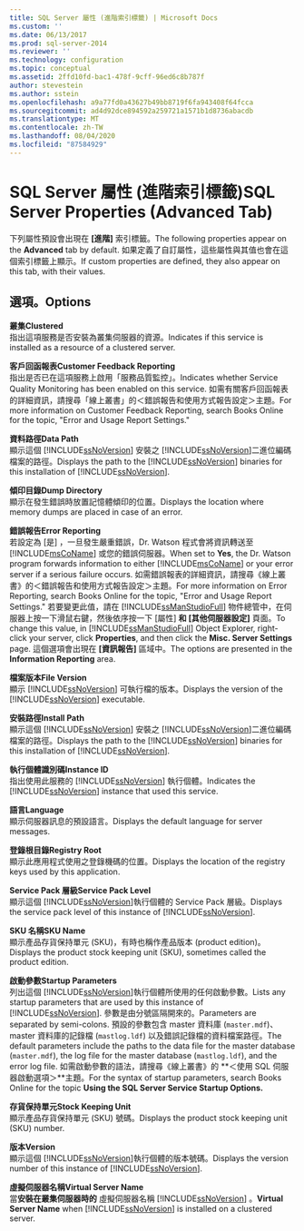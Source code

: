 ```yaml
---
title: SQL Server 屬性 (進階索引標籤) | Microsoft Docs
ms.custom: ''
ms.date: 06/13/2017
ms.prod: sql-server-2014
ms.reviewer: ''
ms.technology: configuration
ms.topic: conceptual
ms.assetid: 2ffd10fd-bac1-478f-9cff-96ed6c8b787f
author: stevestein
ms.author: sstein
ms.openlocfilehash: a9a77fd0a43627b49bb8719f6fa943408f64fcca
ms.sourcegitcommit: ad4d92dce894592a259721a1571b1d8736abacdb
ms.translationtype: MT
ms.contentlocale: zh-TW
ms.lasthandoff: 08/04/2020
ms.locfileid: "87584929"
---
```

# <a name="sql-server-properties-advanced-tab"></a><span data-ttu-id="961b1-102">SQL Server 屬性 (進階索引標籤)</span><span class="sxs-lookup"><span data-stu-id="961b1-102">SQL Server Properties (Advanced Tab)</span></span>
  <span data-ttu-id="961b1-103">下列屬性預設會出現在 **[進階]** 索引標籤。</span><span class="sxs-lookup"><span data-stu-id="961b1-103">The following properties appear on the **Advanced** tab by default.</span></span> <span data-ttu-id="961b1-104">如果定義了自訂屬性，這些屬性與其值也會在這個索引標籤上顯示。</span><span class="sxs-lookup"><span data-stu-id="961b1-104">If custom properties are defined, they also appear on this tab, with their values.</span></span>  
  
## <a name="options"></a><span data-ttu-id="961b1-105">選項。</span><span class="sxs-lookup"><span data-stu-id="961b1-105">Options</span></span>  
 <span data-ttu-id="961b1-106">**叢集**</span><span class="sxs-lookup"><span data-stu-id="961b1-106">**Clustered**</span></span>  
 <span data-ttu-id="961b1-107">指出這項服務是否安裝為叢集伺服器的資源。</span><span class="sxs-lookup"><span data-stu-id="961b1-107">Indicates if this service is installed as a resource of a clustered server.</span></span>  
  
 <span data-ttu-id="961b1-108">**客戶回函報表**</span><span class="sxs-lookup"><span data-stu-id="961b1-108">**Customer Feedback Reporting**</span></span>  
 <span data-ttu-id="961b1-109">指出是否已在這項服務上啟用「服務品質監控」。</span><span class="sxs-lookup"><span data-stu-id="961b1-109">Indicates whether Service Quality Monitoring has been enabled on this service.</span></span> <span data-ttu-id="961b1-110">如需有關客戶回函報表的詳細資訊，請搜尋「線上叢書」的＜錯誤報告和使用方式報告設定＞主題。</span><span class="sxs-lookup"><span data-stu-id="961b1-110">For more information on Customer Feedback Reporting, search Books Online for the topic, "Error and Usage Report Settings."</span></span>  
  
 <span data-ttu-id="961b1-111">**資料路徑**</span><span class="sxs-lookup"><span data-stu-id="961b1-111">**Data Path**</span></span>  
 <span data-ttu-id="961b1-112">顯示這個 [!INCLUDE[ssNoVersion](../../includes/ssnoversion-md.md)] 安裝之 [!INCLUDE[ssNoVersion](../../includes/ssnoversion-md.md)]二進位編碼檔案的路徑。</span><span class="sxs-lookup"><span data-stu-id="961b1-112">Displays the path to the [!INCLUDE[ssNoVersion](../../includes/ssnoversion-md.md)] binaries for this installation of [!INCLUDE[ssNoVersion](../../includes/ssnoversion-md.md)].</span></span>  
  
 <span data-ttu-id="961b1-113">**傾印目錄**</span><span class="sxs-lookup"><span data-stu-id="961b1-113">**Dump Directory**</span></span>  
 <span data-ttu-id="961b1-114">顯示在發生錯誤時放置記憶體傾印的位置。</span><span class="sxs-lookup"><span data-stu-id="961b1-114">Displays the location where memory dumps are placed in case of an error.</span></span>  
  
 <span data-ttu-id="961b1-115">**錯誤報告**</span><span class="sxs-lookup"><span data-stu-id="961b1-115">**Error Reporting**</span></span>  
 <span data-ttu-id="961b1-116">若設定為 [是]  ，一旦發生嚴重錯誤，Dr. Watson 程式會將資訊轉送至 [!INCLUDE[msCoName](../../includes/msconame-md.md)] 或您的錯誤伺服器。</span><span class="sxs-lookup"><span data-stu-id="961b1-116">When set to **Yes**, the Dr. Watson program forwards information to either [!INCLUDE[msCoName](../../includes/msconame-md.md)] or your error server if a serious failure occurs.</span></span> <span data-ttu-id="961b1-117">如需錯誤報表的詳細資訊，請搜尋《線上叢書》的＜錯誤報告和使用方式報告設定＞主題。</span><span class="sxs-lookup"><span data-stu-id="961b1-117">For more information on Error Reporting, search Books Online for the topic, "Error and Usage Report Settings."</span></span> <span data-ttu-id="961b1-118">若要變更此值，請在 [!INCLUDE[ssManStudioFull](../../includes/ssmanstudiofull-md.md)] 物件總管中，在伺服器上按一下滑鼠右鍵，然後依序按一下 [屬性]  **和 [其他伺服器設定]** 頁面。</span><span class="sxs-lookup"><span data-stu-id="961b1-118">To change this value, in [!INCLUDE[ssManStudioFull](../../includes/ssmanstudiofull-md.md)] Object Explorer, right-click your server, click **Properties**, and then click the **Misc. Server Settings** page.</span></span> <span data-ttu-id="961b1-119">這個選項會出現在 **[資訊報告]** 區域中。</span><span class="sxs-lookup"><span data-stu-id="961b1-119">The options are presented in the **Information Reporting** area.</span></span>  
  
 <span data-ttu-id="961b1-120">**檔案版本**</span><span class="sxs-lookup"><span data-stu-id="961b1-120">**File Version**</span></span>  
 <span data-ttu-id="961b1-121">顯示 [!INCLUDE[ssNoVersion](../../includes/ssnoversion-md.md)] 可執行檔的版本。</span><span class="sxs-lookup"><span data-stu-id="961b1-121">Displays the version of the [!INCLUDE[ssNoVersion](../../includes/ssnoversion-md.md)] executable.</span></span>  
  
 <span data-ttu-id="961b1-122">**安裝路徑**</span><span class="sxs-lookup"><span data-stu-id="961b1-122">**Install Path**</span></span>  
 <span data-ttu-id="961b1-123">顯示這個 [!INCLUDE[ssNoVersion](../../includes/ssnoversion-md.md)] 安裝之 [!INCLUDE[ssNoVersion](../../includes/ssnoversion-md.md)]二進位編碼檔案的路徑。</span><span class="sxs-lookup"><span data-stu-id="961b1-123">Displays the path to the [!INCLUDE[ssNoVersion](../../includes/ssnoversion-md.md)] binaries for this installation of [!INCLUDE[ssNoVersion](../../includes/ssnoversion-md.md)].</span></span>  
  
 <span data-ttu-id="961b1-124">**執行個體識別碼**</span><span class="sxs-lookup"><span data-stu-id="961b1-124">**Instance ID**</span></span>  
 <span data-ttu-id="961b1-125">指出使用此服務的 [!INCLUDE[ssNoVersion](../../includes/ssnoversion-md.md)] 執行個體。</span><span class="sxs-lookup"><span data-stu-id="961b1-125">Indicates the [!INCLUDE[ssNoVersion](../../includes/ssnoversion-md.md)] instance that used this service.</span></span>  
  
 <span data-ttu-id="961b1-126">**語言**</span><span class="sxs-lookup"><span data-stu-id="961b1-126">**Language**</span></span>  
 <span data-ttu-id="961b1-127">顯示伺服器訊息的預設語言。</span><span class="sxs-lookup"><span data-stu-id="961b1-127">Displays the default language for server messages.</span></span>  
  
 <span data-ttu-id="961b1-128">**登錄根目錄**</span><span class="sxs-lookup"><span data-stu-id="961b1-128">**Registry Root**</span></span>  
 <span data-ttu-id="961b1-129">顯示此應用程式使用之登錄機碼的位置。</span><span class="sxs-lookup"><span data-stu-id="961b1-129">Displays the location of the registry keys used by this application.</span></span>  
  
 <span data-ttu-id="961b1-130">**Service Pack 層級**</span><span class="sxs-lookup"><span data-stu-id="961b1-130">**Service Pack Level**</span></span>  
 <span data-ttu-id="961b1-131">顯示這個 [!INCLUDE[ssNoVersion](../../includes/ssnoversion-md.md)]執行個體的 Service Pack 層級。</span><span class="sxs-lookup"><span data-stu-id="961b1-131">Displays the service pack level of this instance of [!INCLUDE[ssNoVersion](../../includes/ssnoversion-md.md)].</span></span>  
  
 <span data-ttu-id="961b1-132">**SKU 名稱**</span><span class="sxs-lookup"><span data-stu-id="961b1-132">**SKU Name**</span></span>  
 <span data-ttu-id="961b1-133">顯示產品存貨保持單元 (SKU)，有時也稱作產品版本 (product edition)。</span><span class="sxs-lookup"><span data-stu-id="961b1-133">Displays the product stock keeping unit (SKU), sometimes called the product edition.</span></span>  
  
 <span data-ttu-id="961b1-134">**啟動參數**</span><span class="sxs-lookup"><span data-stu-id="961b1-134">**Startup Parameters**</span></span>  
 <span data-ttu-id="961b1-135">列出這個 [!INCLUDE[ssNoVersion](../../includes/ssnoversion-md.md)]執行個體所使用的任何啟動參數。</span><span class="sxs-lookup"><span data-stu-id="961b1-135">Lists any startup parameters that are used by this instance of [!INCLUDE[ssNoVersion](../../includes/ssnoversion-md.md)].</span></span> <span data-ttu-id="961b1-136">參數是由分號區隔開來的。</span><span class="sxs-lookup"><span data-stu-id="961b1-136">Parameters are separated by semi-colons.</span></span> <span data-ttu-id="961b1-137">預設的參數包含 master 資料庫 (`master.mdf`)、master 資料庫的記錄檔 (`mastlog.ldf`) 以及錯誤記錄檔的資料檔案路徑。</span><span class="sxs-lookup"><span data-stu-id="961b1-137">The default parameters include the paths to the data file for the master database (`master.mdf`), the log file for the master database (`mastlog.ldf`), and the error log file.</span></span> <span data-ttu-id="961b1-138">如需啟動參數的語法，請搜尋《線上叢書》的 **＜使用 SQL 伺服器啟動選項＞**主題。</span><span class="sxs-lookup"><span data-stu-id="961b1-138">For the syntax of startup parameters, search Books Online for the topic **Using the SQL Server Service Startup Options.**</span></span>  
  
 <span data-ttu-id="961b1-139">**存貨保持單元**</span><span class="sxs-lookup"><span data-stu-id="961b1-139">**Stock Keeping Unit**</span></span>  
 <span data-ttu-id="961b1-140">顯示產品存貨保持單元 (SKU) 號碼。</span><span class="sxs-lookup"><span data-stu-id="961b1-140">Displays the product stock keeping unit (SKU) number.</span></span>  
  
 <span data-ttu-id="961b1-141">**版本**</span><span class="sxs-lookup"><span data-stu-id="961b1-141">**Version**</span></span>  
 <span data-ttu-id="961b1-142">顯示這個 [!INCLUDE[ssNoVersion](../../includes/ssnoversion-md.md)]執行個體的版本號碼。</span><span class="sxs-lookup"><span data-stu-id="961b1-142">Displays the version number of this instance of [!INCLUDE[ssNoVersion](../../includes/ssnoversion-md.md)].</span></span>  
  
 <span data-ttu-id="961b1-143">**虛擬伺服器名稱**</span><span class="sxs-lookup"><span data-stu-id="961b1-143">**Virtual Server Name**</span></span>  
 <span data-ttu-id="961b1-144">當**安裝在叢集伺服器時的** 虛擬伺服器名稱 [!INCLUDE[ssNoVersion](../../includes/ssnoversion-md.md)] 。</span><span class="sxs-lookup"><span data-stu-id="961b1-144">**Virtual Server Name** when [!INCLUDE[ssNoVersion](../../includes/ssnoversion-md.md)] is installed on a clustered server.</span></span>  
  
  
